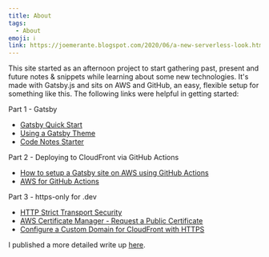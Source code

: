 ```yaml
---
title: About
tags:
  - About
emoji: ℹ
link: https://joemerante.blogspot.com/2020/06/a-new-serverless-look.html
---
```


This site started as an afternoon project to start gathering past, present and future notes & snippets while learning about some new technologies. It's made with Gatsby.js and sits on AWS and GitHub, an easy, flexible setup for something like this. The following links were helpful in getting started:

Part 1 - Gatsby
- [Gatsby Quick Start](https://www.gatsbyjs.org/docs/quick-start/)
- [Using a Gatsby Theme](https://www.gatsbyjs.org/docs/themes/using-a-gatsby-theme/)
- [Code Notes Starter](https://github.com/mrmartineau/gatsby-starter-code-notes)

Part 2 - Deploying to CloudFront via GitHub Actions
- [How to setup a Gatsby site on AWS using GitHub Actions](https://blog.elantha.com/gatsby-s3-cloudfront/)
- [AWS for GitHub Actions](https://github.com/aws-actions)

Part 3 - https-only for .dev
- [HTTP Strict Transport Security](https://en.wikipedia.org/wiki/HTTP_Strict_Transport_Security)
- [AWS Certificate Manager - Request a Public Certificate](https://docs.aws.amazon.com/acm/latest/userguide/gs-acm-request-public.html)
- [Configure a Custom Domain for CloudFront with HTTPS](https://deliciousbrains.com/wp-offload-media/doc/custom-domain-https-cloudfront/)

I published a more detailed write up [here](https://joemerante.blogspot.com/2020/06/a-new-serverless-look.html).
